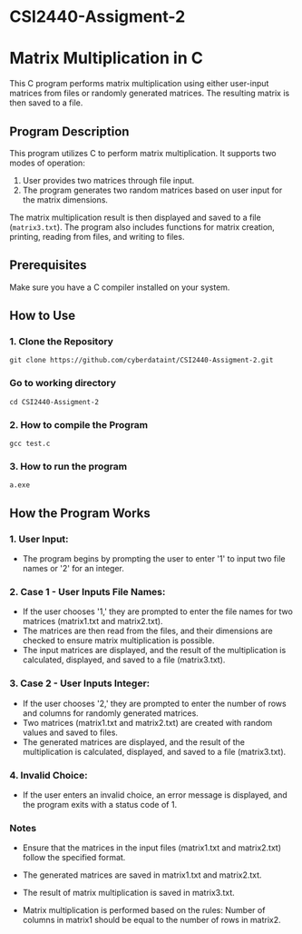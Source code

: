 # CSI2440-Assigment-2
# Matrix Multiplication in C

This C program performs matrix multiplication using either user-input matrices from files or randomly generated matrices. The resulting matrix is then saved to a file.

## Program Description

This program utilizes C to perform matrix multiplication. It supports two modes of operation: 
1. User provides two matrices through file input.
2. The program generates two random matrices based on user input for the matrix dimensions.

The matrix multiplication result is then displayed and saved to a file (`matrix3.txt`). The program also includes functions for matrix creation, printing, reading from files, and writing to files.

## Prerequisites

Make sure you have a C compiler installed on your system.

## How to Use

### 1. Clone the Repository

~~~ 
git clone https://github.com/cyberdataint/CSI2440-Assigment-2.git
~~~

### Go to working directory

~~~
cd CSI2440-Assigment-2
~~~

### 2. How to compile the Program 

~~~
gcc test.c
~~~

### 3. How to run the program

~~~
a.exe
~~~

## How the Program Works
### 1. User Input:

- The program begins by prompting the user to enter '1' to input two file names or '2' for an integer.

### 2. Case 1 - User Inputs File Names:

- If the user chooses '1,' they are prompted to enter the file names for two matrices (matrix1.txt and matrix2.txt).
- The matrices are then read from the files, and their dimensions are checked to ensure matrix multiplication is possible.
- The input matrices are displayed, and the result of the multiplication is calculated, displayed, and saved to a file (matrix3.txt).
### 3. Case 2 - User Inputs Integer:

- If the user chooses '2,' they are prompted to enter the number of rows and columns for randomly generated matrices.
- Two matrices (matrix1.txt and matrix2.txt) are created with random values and saved to files.
- The generated matrices are displayed, and the result of the multiplication is calculated, displayed, and saved to a file (matrix3.txt).

### 4. Invalid Choice:

- If the user enters an invalid choice, an error message is displayed, and the program exits with a status code of 1.

### Notes

- Ensure that the matrices in the input files (matrix1.txt and matrix2.txt) follow the specified format.

- The generated matrices are saved in matrix1.txt and matrix2.txt.

- The result of matrix multiplication is saved in matrix3.txt.

- Matrix multiplication is performed based on the rules: Number of columns in matrix1 should be equal to the number of rows in matrix2.